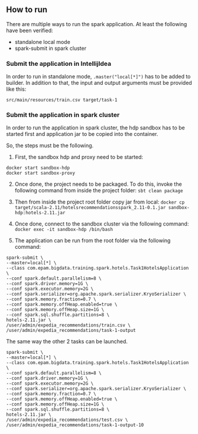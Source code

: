 
## How to run

There are multiple ways to run the spark application. 
At least the following have been verified:

- standalone local mode
- spark-submit in spark cluster

### Submit the application in IntellijIdea

In order to run in standalone mode, `.master("local[*]")` has to be added to builder.
In addition to that, the input and output arguments must be provided like this:
```
src/main/resources/train.csv target/task-1
```

### Submit the application in spark cluster
In order to run the application in spark cluster, the hdp sandbox has to be started first and 
application jar to be copied into the container.

So, the steps must be the following.

1) First, the sandbox hdp and proxy need to be started:
```
docker start sandbox-hdp
docker start sandbox-proxy
```

2) Once done, the project needs to be packaged. To do this, invoke the following command from inside the 
project folder:
```sbt clean package```

4) Then from inside the project root folder copy jar from local:
`docker cp target/scala-2.11/hotelsrecommendationsspark_2.11-0.1.jar sandbox-hdp:hotels-2.11.jar`

5) Once  done, connect to the sandbox cluster via the following command: 
```docker exec -it sandbox-hdp /bin/bash```

6) The application can be run from the root folder via the following command:

```
spark-submit \
--master=local[*] \
--class com.epam.bigdata.training.spark.hotels.Task1HotelsApplication \
--conf spark.default.parallelism=8 \
--conf spark.driver.memory=1G \
--conf spark.executor.memory=2G \
--conf spark.serializer=org.apache.spark.serializer.KryoSerializer \
--conf spark.memory.fraction=0.7 \
--conf spark.memory.offHeap.enabled=true \
--conf spark.memory.offHeap.size=1G \
--conf spark.sql.shuffle.partitions=8 \
hotels-2.11.jar \
/user/admin/expedia_recommendations/train.csv \
/user/admin/expedia_recommendations/task-1-output
```

The same way the other 2 tasks can be launched.


```
spark-submit \
--master=local[*] \
--class com.epam.bigdata.training.spark.hotels.Task1HotelsApplication \
--conf spark.default.parallelism=8 \
--conf spark.driver.memory=1G \
--conf spark.executor.memory=2G \
--conf spark.serializer=org.apache.spark.serializer.KryoSerializer \
--conf spark.memory.fraction=0.7 \
--conf spark.memory.offHeap.enabled=true \
--conf spark.memory.offHeap.size=1G \
--conf spark.sql.shuffle.partitions=8 \
hotels-2.11.jar \
/user/admin/expedia_recommendations/test.csv \
/user/admin/expedia_recommendations/task-1-output-10
```